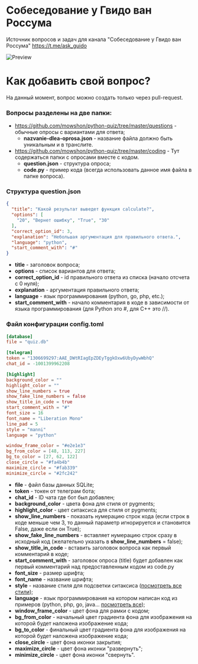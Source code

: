 # Собеседование у Гвидо ван Россума
Источник вопросов и задач для канала "Собеседование у Гвидо ван Россума" https://t.me/ask_guido

![Preview](https://python-scripts.com/wp-content/uploads/2020/07/code-highlight.png)

# Как добавить свой вопрос?
На данный момент, вопрос можно создать только через pull-request.

### Вопросы разделены на две папки:
* https://github.com/mowshon/python-quiz/tree/master/questions - обычные опросы с вариантами для ответа;
    - **nazvanie-dlea-oprosa.json** - название файла должно быть уникальным и в транслите.
* https://github.com/mowshon/python-quiz/tree/master/coding - Тут содержаться папки с опросами вместе с кодом.
    - **question.json** - структура опроса;
    - **code.py** - пример кода (всегда использовать данное имя файла в папке вопроса).

### Структура question.json
```json
{
  "title": "Какой результат выведет функция calculate?",
  "options": [
    "20", "Вернет ошибку", "True", "30"
  ],
  "correct_option_id": 3,
  "explanation": "Небольшая аргументация для правильного ответа.",
  "language": "python",
  "start_comment_with": "#"
}
```

- **title** - заголовок вопроса;
- **options** - список вариантов для ответа;
- **correct_option_id** - id правильного ответа из списка (начало отсчета с 0 нуля);
- **explanation** - аргументация правильного ответа;
- **language** - язык программирования (python, go, php, etc.);
- **start_comment_with** - начало комментария в коде в зависимости от языка программирования (для Python это #, для C++ это //).


### Файл конфигурации config.toml
```toml
[database]
file = "quiz.db"

[telegram]
token = "1306699297:AAE_DWtRIagEpZDEyTggkOxw6UbyDywWbhQ"
chat_id = -1001399962208

[highlight]
background_color = ""
highlight_color = ""
show_line_numbers = true
show_fake_line_numbers = false
show_title_in_code = true
start_comment_with = "#"
font_size = 16
font_name = "Liberation Mono"
line_pad = 5
style = "manni"
language = "python"

window_frame_color = "#e2e1e3"
bg_from_color = [48, 113, 227]
bg_to_color = [27, 62, 122]
close_circle = "#fa4b4b"
maximize_circle = "#fab339"
minimize_circle = "#2fc242"
```
- **file** - файл базы данных SQLite;
- **token** - токен от телеграм бота;
- **chat_id** - ID чата где бот был добавлен;
- **background_color** - цвета фона для стиля от pygments;
- **highlight_color** - цвет ситаксиса для стиля от pygments;
- **show_line_numbers** - показать нумерацию строк кода (если строк в коде меньше чем 3, то данный параметр игнорируется и становится False, даже если он True);
- **show_fake_line_numbers** - вставляет нумерацию строк сразу в исходный код (желательно указать в **show_line_numbers** = false);
- **show_title_in_code** - вставить заголовок вопроса как первый комментарий в коде;
- **start_comment_with** - заголовок опроса (title) будет добавлен как первый комментарий над предоставленным кодом из code.py
- **font_size** - размер шрифта;
- **font_name** - название шрифта;
- **style** - название стиля для подсветки ситаксиса ([посмотреть все стили](https://github.com/pygments/pygments/tree/master/pygments/styles));
- **language** - язык программирования на котором написан код из примеров (python, php, go, java... [посмотреть все](https://github.com/pygments/pygments/tree/master/pygments/lexers));
- **window_frame_color** - цвет фона для рамки с кодом;
- **bg_from_color** - начальный цвет градиента фона для изображения на которой будет наложена изображение кода;
- **bg_to_color** - финальный цвет градиента фона для изображения на которой будет наложена изображение кода;
- **close_circle** - цвет фона иконки закрытия;
- **maximize_circle** - цвет фона иконки "развернуть";
- **minimize_circle** - цвет фона иконки "свернуть".
